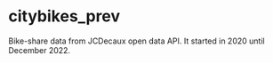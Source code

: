 # citybikes_prev
Bike-share data from JCDecaux open data API. It started in 2020 until December 2022.
